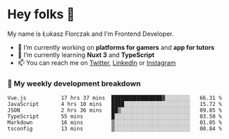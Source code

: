 # Hey folks 👋

My name is Łukasz Florczak and I'm Frontend Developer. 

- 🔭 I’m currently working on **platforms for gamers** and **app for tutors**
- 🌱 I’m currently learning **Nuxt 3** and **TypeScript**
- 📫 You can reach me on [Twitter](https://twitter.com/lukaszflorczak), [LinkedIn](https://pl.linkedin.com/in/lukasz-florczak) or [Instagram](https://instagram.com/lukaszflorczak)


### 🧮 My weekly development breakdown

<!--START_SECTION:waka-->

```text
Vue.js           17 hrs 37 mins  ████████████████▓░░░░░░░░   66.31 %
JavaScript       4 hrs 10 mins   ████░░░░░░░░░░░░░░░░░░░░░   15.72 %
JSON             2 hrs 36 mins   ██▒░░░░░░░░░░░░░░░░░░░░░░   09.85 %
TypeScript       55 mins         █░░░░░░░░░░░░░░░░░░░░░░░░   03.50 %
Markdown         16 mins         ▒░░░░░░░░░░░░░░░░░░░░░░░░   01.05 %
tsconfig         13 mins         ▒░░░░░░░░░░░░░░░░░░░░░░░░   00.84 %
```

<!--END_SECTION:waka-->

<!--
**lukaszflorczak/lukaszflorczak** is a ✨ _special_ ✨ repository because its `README.md` (this file) appears on your GitHub profile.

Here are some ideas to get you started:

- 🔭 I’m currently working on ...
- 🌱 I’m currently learning ...
- 👯 I’m looking to collaborate on ...
- 🤔 I’m looking for help with ...
- 💬 Ask me about ...
- 📫 How to reach me: ...
- 😄 Pronouns: ...
- ⚡ Fun fact: ...
-->
